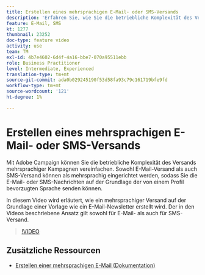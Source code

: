 ```yaml
---
title: Erstellen eines mehrsprachigen E-Mail- oder SMS-Versands
description: 'Erfahren Sie, wie Sie die betriebliche Komplexität des Versands mehrsprachiger Kampagnen vereinfachen können. '
feature: E-Mail, SMS
kt: 1277
thumbnail: 23252
doc-type: feature video
activity: use
team: TM
exl-id: 4b7e4602-6d4f-4a16-bbe7-070a95511ebb
role: Business Practitioner
level: Intermediate, Experienced
translation-type: tm+mt
source-git-commit: ada0b029245190f53d58fa93c79c161719bfe9fd
workflow-type: tm+mt
source-wordcount: '121'
ht-degree: 1%

---
```


# Erstellen eines mehrsprachigen E-Mail- oder SMS-Versands

Mit Adobe Campaign können Sie die betriebliche Komplexität des Versands mehrsprachiger Kampagnen vereinfachen. Sowohl E-Mail-Versand als auch SMS-Versand können als mehrsprachig eingerichtet werden, sodass Sie die E-Mail- oder SMS-Nachrichten auf der Grundlage der von einem Profil bevorzugten Sprache senden können.

In diesem Video wird erläutert, wie ein mehrsprachiger Versand auf der Grundlage einer Vorlage wie ein E-Mail-Newsletter erstellt wird. Der in den Videos beschriebene Ansatz gilt sowohl für E-Mail- als auch für SMS-Versand.

>[!VIDEO](https://video.tv.adobe.com/v/23252?quality=12)

## Zusätzliche Ressourcen

* [Erstellen einer mehrsprachigen E-Mail (Dokumentation)](https://docs.adobe.com/content/help/en/campaign-standard/using/communication-channels/email-messages/creating-a-multilingual-email.html)
